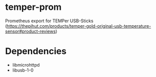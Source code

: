 # temper-prom
Prometheus export for TEMPer USB-Sticks (https://thepihut.com/products/temper-gold-original-usb-temperature-sensor#product-reviews)

# Dependencies
* libmicrohttpd
* libusb-1-0
